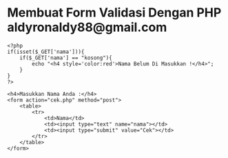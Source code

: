 <!DOCTYPE html>
<html>
<head>
	<title>Membuat Form Validasi Dengan PHP |aldyronaldy88@gmail.com</title>
</head>
<body>
	<h1>Membuat Form Validasi Dengan PHP <br/> aldyronaldy88@gmail.com</h1>

	<?php 
	if(isset($_GET['nama'])){
		if($_GET['nama'] == "kosong"){
			echo "<h4 style='color:red'>Nama Belum Di Masukkan !</h4>";
		}
	}
	?>

	<h4>Masukkan Nama Anda :</h4>
	<form action="cek.php" method="post">
		<table>
			<tr>
				<td>Nama</td>
				<td><input type="text" name="nama"></td>
				<td><input type="submit" value="Cek"></td>
			</tr>						
		</table>
	</form>

</body>
</html>
